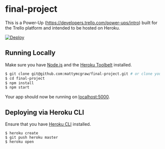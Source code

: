 # final-project

This is a Power-Up (https://developers.trello.com/power-ups/intro) built for the Trello platform and intended to be hosted on Heroku.

[![Deploy](https://www.herokucdn.com/deploy/button.svg)](https://heroku.com/deploy?template=https://github.com/trello/power-up-on-heroku&env[PORT]=80)

## Running Locally

Make sure you have [Node.js](http://nodejs.org/) and the [Heroku Toolbelt](https://toolbelt.heroku.com/) installed.

```sh
$ git clone git@github.com:mattymcgraw/final-project.git # or clone your own fork
$ cd final-project
$ npm install
$ npm start
```

Your app should now be running on [localhost:5000](http://localhost:5000/).

## Deploying via Heroku CLI

Ensure that you have [Heroku CLI](https://devcenter.heroku.com/articles/heroku-cli) installed.

```
$ heroku create
$ git push heroku master
$ heroku open
```